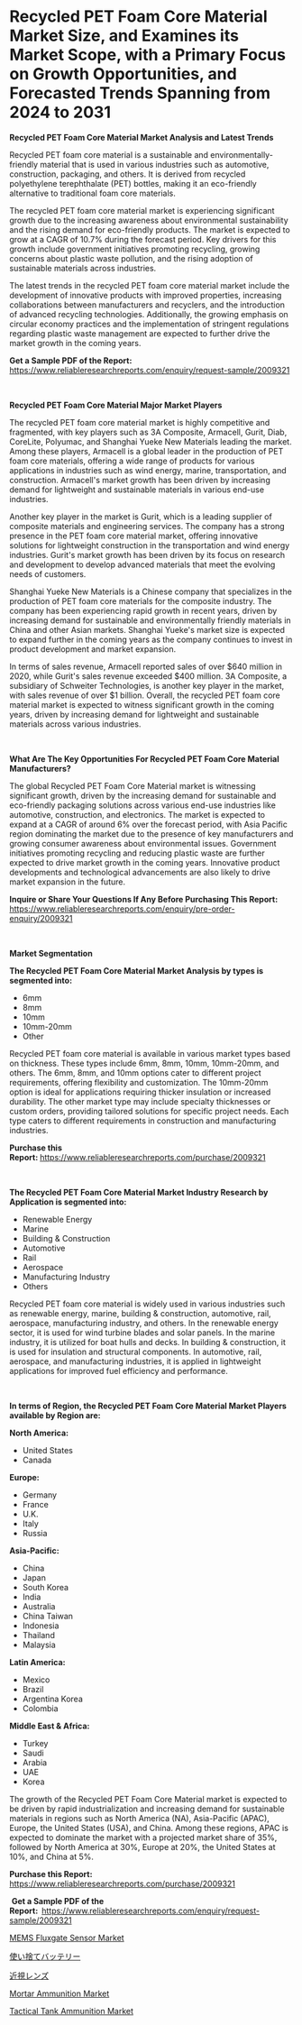 <p><h1>Recycled PET Foam Core Material Market Size, and Examines its Market Scope, with a Primary Focus on Growth Opportunities, and Forecasted Trends Spanning from 2024 to 2031</h1></p><p><strong>Recycled PET Foam Core Material Market Analysis and Latest Trends</strong></p>
<p><p>Recycled PET foam core material is a sustainable and environmentally-friendly material that is used in various industries such as automotive, construction, packaging, and others. It is derived from recycled polyethylene terephthalate (PET) bottles, making it an eco-friendly alternative to traditional foam core materials.</p><p>The recycled PET foam core material market is experiencing significant growth due to the increasing awareness about environmental sustainability and the rising demand for eco-friendly products. The market is expected to grow at a CAGR of 10.7% during the forecast period. Key drivers for this growth include government initiatives promoting recycling, growing concerns about plastic waste pollution, and the rising adoption of sustainable materials across industries.</p><p>The latest trends in the recycled PET foam core material market include the development of innovative products with improved properties, increasing collaborations between manufacturers and recyclers, and the introduction of advanced recycling technologies. Additionally, the growing emphasis on circular economy practices and the implementation of stringent regulations regarding plastic waste management are expected to further drive the market growth in the coming years.</p></p>
<p><strong>Get a Sample PDF of the Report:&nbsp;</strong> <a href="https://www.reliableresearchreports.com/enquiry/request-sample/2009321">https://www.reliableresearchreports.com/enquiry/request-sample/2009321</a></p>
<p>&nbsp;</p>
<p><strong>Recycled PET Foam Core Material Major Market Players</strong></p>
<p><p>The recycled PET foam core material market is highly competitive and fragmented, with key players such as 3A Composite, Armacell, Gurit, Diab, CoreLite, Polyumac, and Shanghai Yueke New Materials leading the market. Among these players, Armacell is a global leader in the production of PET foam core materials, offering a wide range of products for various applications in industries such as wind energy, marine, transportation, and construction. Armacell's market growth has been driven by increasing demand for lightweight and sustainable materials in various end-use industries.</p><p>Another key player in the market is Gurit, which is a leading supplier of composite materials and engineering services. The company has a strong presence in the PET foam core material market, offering innovative solutions for lightweight construction in the transportation and wind energy industries. Gurit's market growth has been driven by its focus on research and development to develop advanced materials that meet the evolving needs of customers.</p><p>Shanghai Yueke New Materials is a Chinese company that specializes in the production of PET foam core materials for the composite industry. The company has been experiencing rapid growth in recent years, driven by increasing demand for sustainable and environmentally friendly materials in China and other Asian markets. Shanghai Yueke's market size is expected to expand further in the coming years as the company continues to invest in product development and market expansion.</p><p>In terms of sales revenue, Armacell reported sales of over $640 million in 2020, while Gurit's sales revenue exceeded $400 million. 3A Composite, a subsidiary of Schweiter Technologies, is another key player in the market, with sales revenue of over $1 billion. Overall, the recycled PET foam core material market is expected to witness significant growth in the coming years, driven by increasing demand for lightweight and sustainable materials across various industries.</p></p>
<p>&nbsp;</p>
<p><strong>What Are The Key Opportunities For Recycled PET Foam Core Material Manufacturers?</strong></p>
<p><p>The global Recycled PET Foam Core Material market is witnessing significant growth, driven by the increasing demand for sustainable and eco-friendly packaging solutions across various end-use industries like automotive, construction, and electronics. The market is expected to expand at a CAGR of around 6% over the forecast period, with Asia Pacific region dominating the market due to the presence of key manufacturers and growing consumer awareness about environmental issues. Government initiatives promoting recycling and reducing plastic waste are further expected to drive market growth in the coming years. Innovative product developments and technological advancements are also likely to drive market expansion in the future.</p></p>
<p><strong>Inquire or Share Your Questions If Any Before Purchasing This Report:</strong> <a href="https://www.reliableresearchreports.com/enquiry/pre-order-enquiry/2009321">https://www.reliableresearchreports.com/enquiry/pre-order-enquiry/2009321</a></p>
<p>&nbsp;</p>
<p><strong>Market Segmentation</strong></p>
<p><strong>The Recycled PET Foam Core Material Market Analysis by types is segmented into:</strong></p>
<p><ul><li>6mm</li><li>8mm</li><li>10mm</li><li>10mm-20mm</li><li>Other</li></ul></p>
<p><p>Recycled PET foam core material is available in various market types based on thickness. These types include 6mm, 8mm, 10mm, 10mm-20mm, and others. The 6mm, 8mm, and 10mm options cater to different project requirements, offering flexibility and customization. The 10mm-20mm option is ideal for applications requiring thicker insulation or increased durability. The other market type may include specialty thicknesses or custom orders, providing tailored solutions for specific project needs. Each type caters to different requirements in construction and manufacturing industries.</p></p>
<p><strong>Purchase this Report:&nbsp;</strong><a href="https://www.reliableresearchreports.com/purchase/2009321">https://www.reliableresearchreports.com/purchase/2009321</a></p>
<p>&nbsp;</p>
<p><strong>The Recycled PET Foam Core Material Market Industry Research by Application is segmented into:</strong></p>
<p><ul><li>Renewable Energy</li><li>Marine</li><li>Building & Construction</li><li>Automotive</li><li>Rail</li><li>Aerospace</li><li>Manufacturing Industry</li><li>Others</li></ul></p>
<p><p>Recycled PET foam core material is widely used in various industries such as renewable energy, marine, building & construction, automotive, rail, aerospace, manufacturing industry, and others. In the renewable energy sector, it is used for wind turbine blades and solar panels. In the marine industry, it is utilized for boat hulls and decks. In building & construction, it is used for insulation and structural components. In automotive, rail, aerospace, and manufacturing industries, it is applied in lightweight applications for improved fuel efficiency and performance.</p></p>
<p>&nbsp;</p>
<p><strong>In terms of Region, the Recycled PET Foam Core Material Market Players available by Region are:</strong></p>
<p>
    <p> <strong> North America: </strong>
        <ul>
            <li>United States</li>
            <li>Canada</li>
        </ul>
        </p> 
    <p> <strong> Europe: </strong>
        <ul>
            <li>Germany</li>
            <li>France</li>
            <li>U.K.</li>
            <li>Italy</li>
            <li>Russia</li>
        </ul>
        </p> 
    <p> <strong> Asia-Pacific: </strong>
        <ul>
            <li>China</li>
            <li>Japan</li>
            <li>South Korea</li>
            <li>India</li>
            <li>Australia</li>
            <li>China Taiwan</li>
            <li>Indonesia</li>
            <li>Thailand</li>
            <li>Malaysia</li>
        </ul>
        </p> 
    <p> <strong> Latin America: </strong>
        <ul>
            <li>Mexico</li>
            <li>Brazil</li>
            <li>Argentina Korea</li>
            <li>Colombia</li>
        </ul>
        </p> 
    <p> <strong> Middle East & Africa: </strong>
        <ul>
            <li>Turkey</li>
            <li>Saudi</li>
            <li>Arabia</li>
            <li>UAE</li>
            <li>Korea</li>
        </ul>
    </p>
    </p>
<p><p>The growth of the Recycled PET Foam Core Material market is expected to be driven by rapid industrialization and increasing demand for sustainable materials in regions such as North America (NA), Asia-Pacific (APAC), Europe, the United States (USA), and China. Among these regions, APAC is expected to dominate the market with a projected market share of 35%, followed by North America at 30%, Europe at 20%, the United States at 10%, and China at 5%.</p></p>
<p><strong>Purchase this Report: </strong><a href="https://www.reliableresearchreports.com/purchase/2009321">https://www.reliableresearchreports.com/purchase/2009321</a></p>
<p>&nbsp;<strong>Get a Sample PDF of the Report:&nbsp;&nbsp;</strong><a href="https://www.reliableresearchreports.com/enquiry/request-sample/2009321">https://www.reliableresearchreports.com/enquiry/request-sample/2009321</a></p>
<p><strong></strong></p>
<p><p><a href="https://issuu.com/reportprime-2/docs/mems-fluxgate-sensor-market-size-2030.pptx">MEMS Fluxgate Sensor Market</a></p><p><a href="https://github.com/ihabdkwlxs948/Market-Research-Report-List-1/blob/main/76134082489.md">使い捨てバッテリー</a></p><p><a href="https://medium.com/@gustavorn8776xcc/2024%E5%B9%B4%E3%81%8B%E3%82%892031%E5%B9%B4%E3%81%BE%E3%81%A7%E3%81%AE%E6%9C%9F%E9%96%93%E3%81%AB%E4%BA%88%E6%B8%AC%E3%81%95%E3%82%8C%E3%82%8B%E8%BF%91%E8%A6%96%E3%83%AC%E3%83%B3%E3%82%BA%E5%B8%82%E5%A0%B4%E3%81%AE%E5%88%86%E6%9E%90%E3%81%A8%E3%82%B5%E3%82%A4%E3%82%BA-c315187a0843">近視レンズ</a></p><p><a href="https://github.com/guneycigdem35/Market-Research-Report-List-2/blob/main/mortar-ammunition-market.md">Mortar Ammunition Market</a></p><p><a href="https://github.com/biheemgalvinlouises6hokrh3h/Market-Research-Report-List-1/blob/main/tactical-tank-ammunition-market.md">Tactical Tank Ammunition Market</a></p></p>